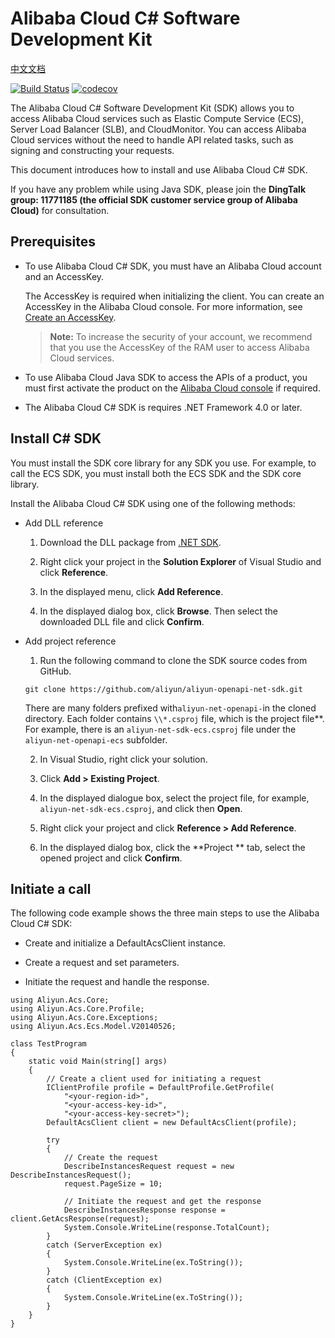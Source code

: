 # Alibaba Cloud C# Software Development Kit
[中文文档](./README_zh.md)

[![Build Status](https://travis-ci.org/aliyun/aliyun-openapi-net-sdk.svg?branch=master)](https://travis-ci.org/aliyun/aliyun-openapi-net-sdk)
[![codecov](https://codecov.io/gh/aliyun/aliyun-openapi-net-sdk/branch/master/graph/badge.svg)](https://codecov.io/gh/aliyun/aliyun-openapi-net-sdk)


The Alibaba Cloud C# Software Development Kit (SDK) allows you to access Alibaba Cloud services such as Elastic Compute Service (ECS), Server Load Balancer (SLB), and CloudMonitor. You can access Alibaba Cloud services without the need to handle API related tasks, such as signing and constructing your requests.

This document introduces how to install and use Alibaba Cloud C# SDK.

If you have any problem while using Java SDK, please join the **DingTalk group: 11771185 (the official SDK customer service group of Alibaba Cloud)** for consultation.

## Prerequisites

- To use Alibaba Cloud C# SDK, you must have an Alibaba Cloud account and an AccessKey.

	The AccessKey is required when initializing the client. You can create an AccessKey in the Alibaba Cloud console. For more information, see [Create an AccessKey]([https://usercenter.console.aliyun.com/#/manage/ak](https://usercenter.console.aliyun.com/#/manage/ak)).

	>**Note:** To increase the security of your account, we recommend that you use the AccessKey of the RAM user to access Alibaba Cloud services.

- To use Alibaba Cloud Java SDK to access the APIs of a product, you must first activate the product on the [Alibaba Cloud console](https://home.console.aliyun.com/?spm=5176.doc52740.2.4.QKZk8w) if required.

- The Alibaba Cloud C# SDK is requires .NET Framework 4.0 or later.

## Install C# SDK

You must install the SDK core library for any SDK you use. For example, to call the ECS SDK, you must install both the ECS SDK and the SDK core library.

Install the Alibaba Cloud C# SDK using one of the following methods:

- Add DLL reference

	1. Download the DLL package from [.NET SDK](https://develop.aliyun.com/tools/sdk#/dotnet********).

	2. Right click your project in the **Solution Explorer** of Visual Studio and click **Reference**.

	3. In the displayed menu, click **Add Reference**.

	4. In the displayed dialog box, click **Browse**. Then select the downloaded DLL file and click **Confirm**.

- Add project reference

	1. Run the following command to clone the SDK source codes from GitHub.

	```
	git clone https://github.com/aliyun/aliyun-openapi-net-sdk.git
	```

	There are many folders prefixed with`aliyun-net-openapi-`in the cloned directory. Each folder contains `\\*.csproj` file, which is the project file**. For example, there is an `aliyun-net-sdk-ecs.csproj` file under the `aliyun-net-openapi-ecs` subfolder.

	2. In Visual Studio, right click your solution.

	3. Click **Add > Existing Project**.

	4. In the displayed dialogue box, select the project file, for example, `aliyun-net-sdk-ecs.csproj`, and click then **Open**.

	5. Right click your project and click **Reference > Add Reference**.

	6. In the displayed dialog box, click the **Project ** tab, select the opened project and click **Confirm**.

## Initiate a call

The following code example shows the three main steps to use the Alibaba Cloud C# SDK:

- Create and initialize a DefaultAcsClient instance.

- Create a request and set parameters.

- Initiate the request and handle the response.

```
using Aliyun.Acs.Core;
using Aliyun.Acs.Core.Profile;
using Aliyun.Acs.Core.Exceptions;
using Aliyun.Acs.Ecs.Model.V20140526;

class TestProgram
{
    static void Main(string[] args)
    {
        // Create a client used for initiating a request
        IClientProfile profile = DefaultProfile.GetProfile(
            "<your-region-id>",
            "<your-access-key-id>",
            "<your-access-key-secret>");
        DefaultAcsClient client = new DefaultAcsClient(profile);

        try
        {
            // Create the request
            DescribeInstancesRequest request = new DescribeInstancesRequest();
            request.PageSize = 10;

            // Initiate the request and get the response
            DescribeInstancesResponse response = client.GetAcsResponse(request);
            System.Console.WriteLine(response.TotalCount);
        }
        catch (ServerException ex)
        {
            System.Console.WriteLine(ex.ToString());
        }
        catch (ClientException ex)
        {
            System.Console.WriteLine(ex.ToString());
        }
    }
}
```